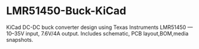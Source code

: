 # LMR51450-Buck-KiCad
KiCad DC-DC buck converter design using Texas Instruments LMR51450 — 10–35V input, 7.6V/4A output. Includes schematic, PCB layout,BOM,media snapshots.
